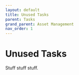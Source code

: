 ```yaml
---
layout: default
title: Unused Tasks
parent: Tasks
grand_parent: Asset Management
nav_order: 1
---
```


# Unused Tasks

Stuff stuff stuff.

